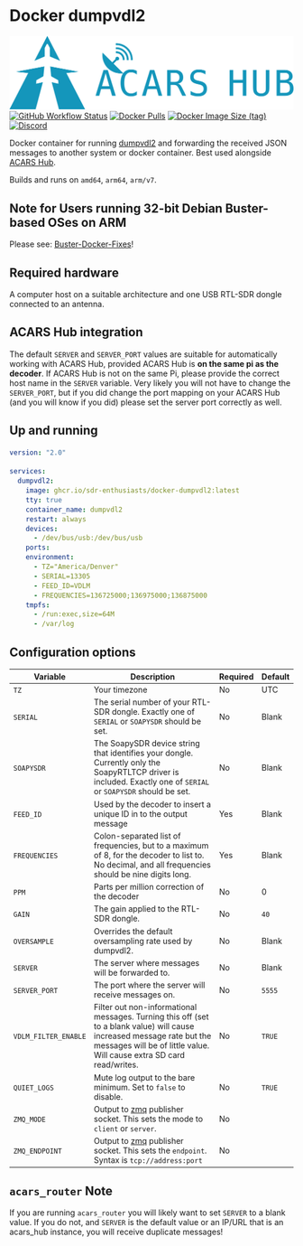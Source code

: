 # Docker dumpvdl2

![Banner](https://github.com/sdr-enthusiasts/docker-acarshub/blob/16ab3757986deb7c93c08f5c7e3752f54a19629c/Logo-Sources/ACARS%20Hub.png "banner")
[![GitHub Workflow Status](https://img.shields.io/github/workflow/status/fredclausen/docker-acarshub/Deploy%20to%20Docker%20Hub)](https://github.com/sdr-enthusiasts/docker-acarshub/actions?query=workflow%3A%22Deploy+to+Docker+Hub%22)
[![Docker Pulls](https://img.shields.io/docker/pulls/fredclausen/acarshub.svg)](https://hub.docker.com/r/fredclausen/acarshub)
[![Docker Image Size (tag)](https://img.shields.io/docker/image-size/fredclausen/acarshub/latest)](https://hub.docker.com/r/fredclausen/acarshub)
[![Discord](https://img.shields.io/discord/734090820684349521)](https://discord.gg/sTf9uYF)

Docker container for running [dumpvdl2](https://github.com/szpajder/dumpvdl2) and forwarding the received JSON messages to another system or docker container. Best used alongside [ACARS Hub](https://github.com/fredclausen/acarshub).

Builds and runs on `amd64`, `arm64`, `arm/v7`.

## Note for Users running 32-bit Debian Buster-based OSes on ARM

Please see: [Buster-Docker-Fixes](https://github.com/fredclausen/Buster-Docker-Fixes)!

## Required hardware

A computer host on a suitable architecture and one USB RTL-SDR dongle connected to an antenna.

## ACARS Hub integration

The default `SERVER` and `SERVER_PORT` values are suitable for automatically working with ACARS Hub, provided ACARS Hub is **on the same pi as the decoder**. If ACARS Hub is not on the same Pi, please provide the correct host name in the `SERVER` variable. Very likely you will not have to change the `SERVER_PORT`, but if you did change the port mapping on your ACARS Hub (and you will know if you did) please set the server port correctly as well.

## Up and running

```yaml
version: "2.0"

services:
  dumpvdl2:
    image: ghcr.io/sdr-enthusiasts/docker-dumpvdl2:latest
    tty: true
    container_name: dumpvdl2
    restart: always
    devices:
      - /dev/bus/usb:/dev/bus/usb
    ports:
    environment:
      - TZ="America/Denver"
      - SERIAL=13305
      - FEED_ID=VDLM
      - FREQUENCIES=136725000;136975000;136875000
    tmpfs:
      - /run:exec,size=64M
      - /var/log
```

## Configuration options

| Variable             | Description                                                                                                                                                                                      | Required | Default |
| -------------------- | ------------------------------------------------------------------------------------------------------------------------------------------------------------------------------------------------ | -------- | ------- |
| `TZ`                 | Your timezone                                                                                                                                                                                    | No       | UTC     |
| `SERIAL`             | The serial number of your RTL-SDR dongle. Exactly one of `SERIAL` or `SOAPYSDR` should be set.                                                                                                   | No       | Blank   |
| `SOAPYSDR`           | The SoapySDR device string that identifies your dongle. Currently only the SoapyRTLTCP driver is included. Exactly one of `SERIAL` or `SOAPYSDR` should be set.                                  | No       | Blank   |
| `FEED_ID`            | Used by the decoder to insert a unique ID in to the output message                                                                                                                               | Yes      | Blank   |
| `FREQUENCIES`        | Colon-separated list of frequencies, but to a maximum of 8, for the decoder to list to. No decimal, and all frequencies should be nine digits long.                                              | Yes      | Blank   |
| `PPM`                | Parts per million correction of the decoder                                                                                                                                                      | No       | 0       |
| `GAIN`               | The gain applied to the RTL-SDR dongle.                                                                                                                                                          | No       | `40`    |
| `OVERSAMPLE`         | Overrides the default oversampling rate used by dumpvdl2.                                                                                                                                        | No       | Blank   |
| `SERVER`             | The server where messages will be forwarded to.                                                                                                                                                  | No       | Blank   |
| `SERVER_PORT`        | The port where the server will receive messages on.                                                                                                                                              | No       | `5555`  |
| `VDLM_FILTER_ENABLE` | Filter out non-informational messages. Turning this off (set to a blank value) will cause increased message rate but the messages will be of little value. Will cause extra SD card read/writes. | No       | `TRUE`  |
| `QUIET_LOGS`         | Mute log output to the bare minimum. Set to `false` to disable.                                                                                                                                  | No       | `TRUE`  |
| `ZMQ_MODE`           | Output to [zmq](https://zeromq.org) publisher socket. This sets the mode to `client` or `server`.                                                                                                | No       |         |
| `ZMQ_ENDPOINT`       | Output to [zmq](https://zeromq.org) publisher socket. This sets the `endpoint`. Syntax is `tcp://address:port`                                                                                   | No       |         |

## `acars_router` Note

If you are running `acars_router` you will likely want to set `SERVER` to a blank value. If you do not, and `SERVER` is the default value or an IP/URL that is an acars_hub instance, you will receive duplicate messages!
